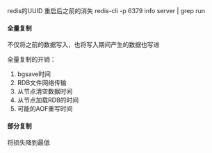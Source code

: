 redis的UUID 重启后之前的消失
redis-cli -p 6379 info server | grep run



#### 全量复制
不仅将之前的数据写入，也将写入期间产生的数据也写进


全量复制的开销：
1. bgsave时间
2. RDB文件网络传输
3. 从节点清空数据时间
4. 从节点加载RDB的时间
5. 可能的AOF重写时间



#### 部分复制
将损失降到最低
